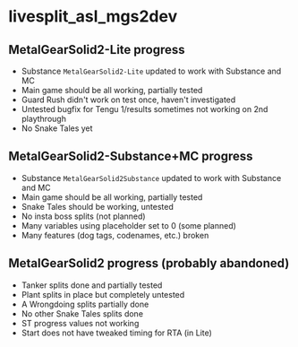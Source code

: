 # livesplit_asl_mgs2dev

## MetalGearSolid2-Lite progress
* Substance `MetalGearSolid2-Lite` updated to work with Substance and MC
* Main game should be all working, partially tested
* Guard Rush didn't work on test once, haven't investigated
* Untested bugfix for Tengu 1/results sometimes not working on 2nd playthrough
* No Snake Tales yet

## MetalGearSolid2-Substance+MC progress
* Substance `MetalGearSolid2Substance` updated to work with Substance and MC
* Main game should be all working, partially tested
* Snake Tales should be working, untested
* No insta boss splits (not planned)
* Many variables using placeholder set to 0 (some planned)
* Many features (dog tags, codenames, etc.) broken

## MetalGearSolid2 progress (probably abandoned)
* Tanker splits done and partially tested
* Plant splits in place but completely untested
* A Wrongdoing splits partially done
* No other Snake Tales splits done
* ST progress values not working
* Start does not have tweaked timing for RTA (in Lite)
